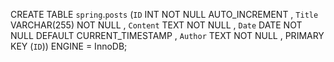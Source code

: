 CREATE TABLE `spring`.`posts` (`ID` INT NOT NULL AUTO_INCREMENT , `Title` VARCHAR(255) NOT NULL , `Content` TEXT NOT NULL , `Date` DATE NOT NULL DEFAULT CURRENT_TIMESTAMP , `Author` TEXT NOT NULL , PRIMARY KEY (`ID`)) ENGINE = InnoDB;